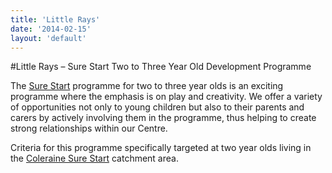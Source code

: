 ```yaml
---
title: 'Little Rays'
date: '2014-02-15'
layout: 'default'
---
```

#Little Rays – Sure Start Two to Three Year Old Development Programme

The [Sure Start](http://www.colerainesurestart.org.uk) programme for two to three year olds is an exciting programme where the emphasis is on play and creativity.  We offer a variety of opportunities not only to young children but also to their parents and carers by actively involving them in the programme, thus helping to create strong relationships within our Centre.

Criteria for this programme specifically targeted at two year olds living in the [Coleraine Sure Start](http://www.colerainesurestart.org.uk) catchment area.
